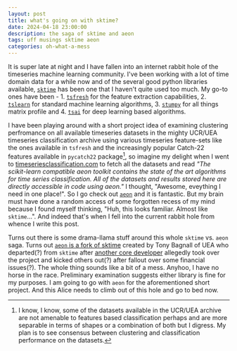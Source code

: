 ```yaml
---
layout: post
title: what's going on with sktime?
date: 2024-04-18 23:00:00
description: the saga of sktime and aeon
tags: uff musings sktime aeon
categories: oh-what-a-mess
---
```


It is super late at night and I have fallen into an internet rabbit hole of the timeseries machine learning community. I've been working with a lot of time domain data for a while now and of the several good python libraries available, [`sktime`](https://www.sktime.net/en/stable/) has been one that I haven't quite used too much. My go-to ones have been - 1. [`tsfresh`](https://tsfresh.readthedocs.io/en/latest/) for the feature extraction capabilities, 2. [`tslearn`](https://tslearn.readthedocs.io/en/stable/) for standard machine learning algorithms, 3. [`stumpy`](https://stumpy.readthedocs.io/en/latest/) for all things matrix profile and 4. [`tsai`](https://timeseriesai.github.io/tsai/) for deep learning based algorithms.

I have been playing around with a short project idea of examining clustering perfromance on all available timeseries datasets in the mighty UCR/UEA timeseries classification archive using various timeseries feature-sets like the ones available in `tsfresh` and the increasingly popular Catch-22 features available in `pycatch22` package[^1], so imagine my delight when I went to [timeseriesclassification.com](https://timeseriesclassification.com) to fetch all the datasets and read _"The scikit-learn compatible aeon toolkit contains the state of the art algorithms for time series classification. All of the datasets and results stored here are directly accessible in code using aeon."_ I thought, "Awesome, eveything I need in one place!". So I go check out [`aeon`](https://www.aeon-toolkit.org/en/stable/) and it is fantastic. But my brain must have done a random access of some forgotten recess of my mind because I found myself thinking, "Huh, this looks familiar. Almost like `sktime`...". And indeed that's when I fell into the current rabbit hole from whence I write this post.

Turns out there is some drama-llama stuff around this whole `sktime` vs. `aeon` saga. Turns out [`aeon` is a fork of sktime](https://news.ycombinator.com/item?id=36432369) created by Tony Bagnall of UEA who departed(?) from `sktime` after [another core developer](https://github.com/sktime/community-org/issues/45) allegedly took over the project and kicked others out(?) after fallout over some financial issues(?). The whole thing sounds like a bit of a mess. Anyhoo, I have no horse in the race. Preliminary examination suggests either library is fine for my purposes. I am going to go with `aeon` for the aforementioned short project. And this Alice needs to climb out of this hole and go to bed now.

[^1]: I know, I know, some of the datasets available in the UCR/UEA archive are not amenable to features based classification perhaps and are more separable in terms of shapes or a combination of both but I digress. My plan is to see consensus between clustering and classification performance on the datasets.